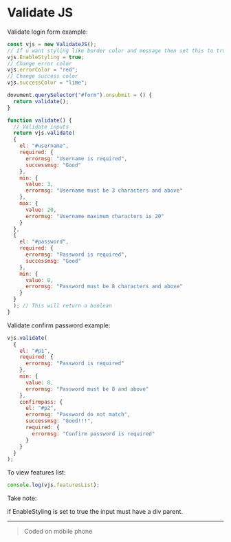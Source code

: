 # Validate JS

Validate login form example:
```javascript
const vjs = new ValidateJS();
// If u want styling like border color and message then set this to true
vjs.EnableStyling = true;
// Change error color 
vjs.errorColor = "red";
// Change success color
vjs.successColor = "lime";

dovument.querySelector("#form").onsubmit = () {
  return validate();
}

function validate() {
  // Validate inputs
  return vjs.validate(
  {
    el: "#username",
    required: {
      errormsg: "Username is required",
      successmsg: "Good"
    },
    min: {
      value: 3,
      errormsg: "Username must be 3 characters and above"
    },
    max: {
      value: 20,
      errormsg: "Username maximum characters is 20"
    }
  },
  {
    el: "#password",
    required: {
      errormsg: "Password is required",
      successmsg: "Good"
    },
    min: {
      value: 8,
      errormsg: "Password must be 8 characters and above"
    }
  }
  ); // This will return a boolean
}
```

Validate confirm password example:
```javascript
vjs.validate(
  {
    el: "#p1",
    required: {
      errormsg: "Password is required"
    },
    min: {
      value: 8,
      errormsg: "Password must be 8 and above"
    },
    confirmpass: {
      el: "#p2",
      errormsg: "Password do not match",
      successmsg: "Good!!!",
      required: {
        errormsg: "Confirm password is required"
      }
    }
  }
);
```
To view features list:
```javascript
console.log(vjs.featuresList);
```

Take note:

if EnableStyling is set to true the input must have a div parent.


---
> Coded on mobile phone

      
    
